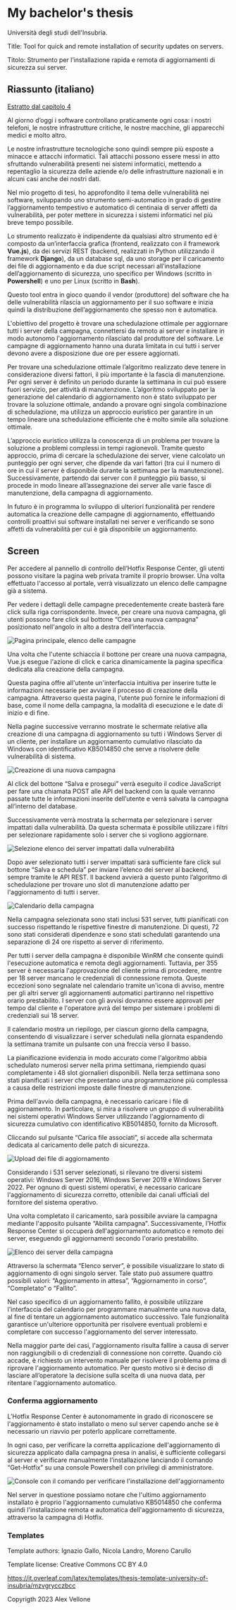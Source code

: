 # My bachelor's thesis
Università degli studi dell'Insubria.

Title: Tool for quick and remote installation of security updates on servers.

Titolo: Strumento per l’installazione rapida e remota di aggiornamenti di sicurezza sui server.


## Riassunto (italiano)
<u>Estratto dal capitolo 4</u>

Al giorno d’oggi i software controllano praticamente ogni cosa: i nostri telefoni, le nostre
infrastrutture critiche, le nostre macchine, gli apparecchi medici e molto altro.

Le nostre infrastrutture tecnologiche sono quindi sempre più esposte a minacce e attacchi
informatici. Tali attacchi possono essere messi in atto sfruttando vulnerabilità presenti nei
sistemi informatici, mettendo a repentaglio la sicurezza delle aziende e/o delle infrastrutture
nazionali e in alcuni casi anche dei nostri dati.


Nel mio progetto di tesi, ho approfondito il tema delle vulnerabilità nei software, sviluppando
uno strumento semi-automatico in grado di gestire l’aggiornamento tempestivo e automatico
di centinaia di server affetti da vulnerabilità, per poter mettere in sicurezza i sistemi
informatici nel più breve tempo possibile.


Lo strumento realizzato è indipendente da qualsiasi altro strumento ed è composto da
un’interfaccia grafica (frontend, realizzato con il framework **Vue.js**), da dei servizi REST
(backend, realizzati in Python utilizzando il framework **Django**), da un database sql, da uno
storage per il caricamento dei file di aggiornamento e da due script necessari
all’installazione dell’aggiornamento di sicurezza, uno specifico per Windows (scritto in
**Powershell**) e uno per Linux (scritto in **Bash**).


Questo tool entra in gioco quando il vendor (produttore) del software che ha delle
vulnerabilità rilascia un aggiornamento per il suo software e inizia quindi la distribuzione
dell’aggiornamento che spesso non è automatica.

L'obiettivo del progetto è trovare una schedulazione ottimale per aggiornare tutti i server
della campagna, connettersi da remoto ai server e installare in modo autonomo
l'aggiornamento rilasciato dal produttore del software.
Le campagne di aggiornamento hanno una durata limitata in cui tutti i server devono avere a
disposizione due ore per essere aggiornati.

Per trovare una schedulazione ottimale l’algoritmo realizzato deve tenere in considerazione
diversi fattori, il più importante è la fascia di manutenzione. Per ogni server è definito un
periodo durante la settimana in cui può essere fuori servizio, per attività di manutenzione.
L’algoritmo sviluppato per la generazione del calendario di aggiornamento non è stato
sviluppato per trovare la soluzione ottimale, andando a provare ogni singola combinazione di
schedulazione, ma utilizza un approccio euristico per garantire in un tempo lineare una
schedulazione efficiente che è molto simile alla soluzione ottimale.


L’approccio euristico utilizza la conoscenza di un problema per trovare la soluzione a
problemi complessi in tempi ragionevoli. Tramite questo approccio, prima di cercare la
schedulazione dei server, viene calcolato un punteggio per ogni server, che dipende da vari
fattori (tra cui il numero di ore in cui il server è disponibile durante la settimana per la
manutenzione). Successivamente, partendo dai server con il punteggio più basso, si
procede in modo lineare all’assegnazione dei server alle varie fasce di manutenzione, della
campagna di aggiornamento.


In futuro è in programma lo sviluppo di ulteriori funzionalità per rendere automatica la
creazione delle campagne di aggiornamento, effettuando controlli proattivi sui software
installati nei server e verificando se sono affetti da vulnerabilità per cui è già disponibile un
aggiornamento.

## Screen

Per accedere al pannello di controllo dell’Hotfix Response Center, gli utenti 
possono visitare la pagina web privata tramite il proprio browser. 
Una volta effettuato l'accesso al portale, verrà visualizzato un elenco delle 
campagne già a sistema.

Per vedere i dettagli delle campagne precedentemente create basterà fare click 
sulla riga corrispondente. Invece, per creare una nuova campagna, gli utenti 
possono fare click sul bottone “Crea una nuova campagna” posizionato nell'angolo 
in alto a destra dell’interfaccia.

![Pagina principale, elenco delle campagne](imgs/ui/1_list_campaign.png)

Una volta che l'utente schiaccia il bottone per creare una nuova campagna, Vue.js 
esegue l'azione di click e carica dinamicamente la pagina specifica dedicata alla 
creazione della campagna. 

Questa pagina offre all'utente un'interfaccia intuitiva per inserire tutte 
le informazioni necessarie per avviare il processo di creazione 
della campagna. Attraverso questa pagina, l'utente può fornire le informazioni di base, 
come il nome della campagna, la modalità di esecuzione e le date di inizio e di 
fine.

Nella pagine successive verranno mostrate le schermate relative alla creazione di 
una campagna di aggiornamento su tutti i Windows Server di un cliente, per installare
un aggiornamento cumulativo rilasciato da Windows con identificativo KB5014850 che
serve a risolvere delle vulnerabilità di sistema.

![Creazione di una nuova campagna](imgs/ui/2_new_campagin.png)

Al click del bottone “Salva e prosegui” verrà eseguito il codice JavaScript per 
fare una chiamata POST alle API del backend con la quale verranno passate tutte le 
informazioni inserite dell’utente e verrà salvata la campagna all’interno del 
database.

Successivamente verrà mostrata la schermata per selezionare i server impattati 
dalla vulnerabilità. Da questa schermata è possibile utilizzare i filtri per 
selezionare rapidamente solo i server che si vogliono aggiornare.

![Selezione elenco dei server impattati dalla vulnerabilità](imgs/ui/3_add_server.png)

Dopo aver selezionato tutti i server impattati sarà sufficiente fare click sul 
bottone “Salva e schedula” per inviare l’elenco dei server al backend, sempre 
tramite le API REST. 
Il backend avvierà a questo punto l’algoritmo di schedulazione per trovare uno
slot di manutenzione adatto per l'aggiornamento di tutti i server.

![Calendario della campagna](imgs/ui/4_calendar.png)

Nella campagna selezionata sono stati inclusi 531 server, tutti pianificati con 
successo rispettando le rispettive finestre di manutenzione. Di questi, 72 sono 
stati considerati dipendenze e sono stati schedulati garantendo una separazione 
di 24 ore rispetto ai server di riferimento.

Per tutti i server della campagna è disponibile WinRM che consente quindi 
l'esecuzione automatica e remota degli aggiornamenti. Tuttavia, per 355 server 
è necessaria l'approvazione del cliente prima di procedere, mentre per 18 
server mancano le credenziali di connessione remota. Queste eccezioni sono 
segnalate nel calendario tramite un'icona di avviso, mentre per gli altri server 
gli aggiornamenti automatici partiranno nel rispettivo orario prestabilito.
I server con gli avvisi dovranno essere approvati per tempo dal cliente e 
l'operatore avrà del tempo per sistemare i problemi di credenziali sui 18 server.

Il calendario mostra un riepilogo, per ciascun giorno della campagna, 
consentendo di visualizzare i server schedulati nella giornata espandendo la 
settimana tramite un pulsante con una freccia verso il basso.

La pianificazione evidenzia in modo accurato come l'algoritmo abbia schedulato 
numerosi server nella prima settimana, riempiendo quasi completamente i 48 slot 
giornalieri disponibili. Nella terza settimana sono stati pianificati i server 
che presentano una programmazione più complessa a causa delle restrizioni imposte 
dalle finestre di manutenzione.

Prima dell'avvio della campagna, è necessario caricare i file di aggiornamento. 
In particolare, si mira a risolvere un gruppo di vulnerabilità nei sistemi 
operativi Windows Server utilizzando l'aggiornamento di sicurezza cumulativo 
con identificativo KB5014850, fornito da Microsoft.

Cliccando sul pulsante “Carica file associati”, si accede alla schermata dedicata 
al caricamento delle patch di sicurezza.

![Upload dei file di aggiornamento](imgs/ui/5_upload_files.png)

Considerando i 531 server selezionati, si rilevano tre diversi sistemi operativi: 
Windows Server 2016, Windows Server 2019 e Windows Server 2022. Per ognuno di 
questi sistemi operativi, è necessario caricare l'aggiornamento di sicurezza 
corretto, ottenibile dai canali ufficiali del fornitore del sistema operativo.

Una volta completato il caricamento, sarà possibile avviare la campagna mediante 
l'apposito pulsante “Abilita campagna”. Successivamente, l'Hotfix Response Center 
si occuperà dell'aggiornamento automatico e remoto dei server, eseguendo gli 
aggiornamenti secondo l'orario prestabilito.

![Elenco dei server della campagna](imgs/ui/6_list_servers.png)

Attraverso la schermata “Elenco server”, è possibile visualizzare lo stato di 
aggiornamento di ogni singolo server. Tale stato può assumere quattro possibili 
valori: “Aggiornamento in attesa”, “Aggiornamento in corso”, “Completato” o “Fallito”.

Nel caso specifico di un aggiornamento fallito, è possibile utilizzare 
l'interfaccia del calendario per programmare manualmente una nuova data, al fine 
di tentare un aggiornamento automatico successivo. Tale funzionalità garantisce 
un'ulteriore opportunità per risolvere eventuali problemi e completare con 
successo l'aggiornamento del server interessato.

Nella maggior parte dei casi, l'aggiornamento risulta fallire a causa di server 
non raggiungibili o di credenziali di connessione non corrette. Quando ciò accade, 
è richiesto un intervento manuale per risolvere il problema prima di riprovare 
l'aggiornamento automatico. Per questo motivo si è deciso di lasciare all’operatore 
la decisione sulla scelta di una nuova data, per ritentare l'aggiornamento automatico.


### Conferma aggiornamento
L’Hotfix Response Center è autonomamente in grado di riconoscere se 
l'aggiornamento è stato installato o meno sul server capendo anche se è 
necessario un riavvio per poterlo applicare correttamente.

In ogni caso, per verificare la corretta applicazione dell'aggiornamento di 
sicurezza applicato dalla campagna presa in analisi, è sufficiente collegarsi al 
server e verificare manualmente l’installazione lanciando il comando “Get-Hotfix” 
su una console Powershell con privilegi di amministratore.

![Console con il comando per verificare l'installazione dell'aggiornamento](imgs/ui/7_powershell_get_hotfix.png)

Nel server in questione possiamo notare che l'ultimo aggiornamento installato è
proprio l'aggiornamento cumulativo KB5014850 che conferma quindi l'installazione
remota e automatica dell'aggiornamento di sicurezza, attraverso la campagna di Hotfix.


### Templates
Template authors: Ignazio Gallo, Nicola Landro, Moreno Carullo

Template license: Creative Commons CC BY 4.0

https://it.overleaf.com/latex/templates/thesis-template-university-of-insubria/mzvgrycczbcc



Copyrigth 2023 Alex Vellone
